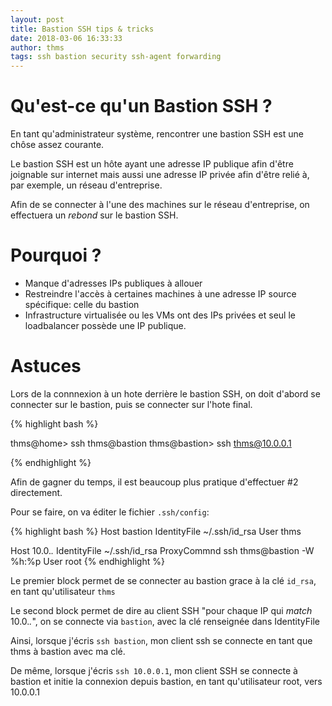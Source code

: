 ```yaml
---
layout: post
title: Bastion SSH tips & tricks
date: 2018-03-06 16:33:33
author: thms
tags: ssh bastion security ssh-agent forwarding
---
```


# Qu'est-ce qu'un Bastion SSH ?
En tant qu'administrateur système, rencontrer une bastion SSH est une chôse assez courante.

Le bastion SSH est un hôte ayant une adresse IP publique afin d'être joignable sur internet mais aussi une adresse IP privée afin d'être relié à, par exemple, un réseau d'entreprise.

Afin de se connecter à l'une des machines sur le réseau d'entreprise, on effectuera un *rebond* sur le bastion SSH.


# Pourquoi ?
- Manque d'adresses IPs publiques à allouer
- Restreindre l'accès à certaines machines à une adresse IP source spécifique: celle du bastion
- Infrastructure virtualisée ou les VMs ont des IPs privées et seul le loadbalancer possède une IP publique.

# Astuces
Lors de la connnexion à un hote derrière le bastion SSH,  on doit d'abord se connecter sur le bastion, puis se connecter sur l'hote final.

{% highlight bash %}

thms@home> ssh thms@bastion
thms@bastion> ssh thms@10.0.0.1

{% endhighlight %}

Afin de gagner du temps, il est beaucoup plus pratique d'effectuer #2 directement.

Pour se faire, on va éditer le fichier `.ssh/config`:

{% highlight bash %}
Host bastion
 IdentityFile ~/.ssh/id_rsa
 User thms

Host 10.0.*.*
 IdentityFile ~/.ssh/id_rsa
 ProxyCommnd ssh thms@bastion -W %h:%p
 User root
{% endhighlight %}

Le premier block permet de se connecter au bastion grace à la clé `id_rsa`, en tant qu'utilisateur `thms`

Le second block permet de dire au client SSH "pour chaque IP qui *match* 10.0.*.*", on se connecte via `bastion`, avec la clé renseignée dans IdentityFile

Ainsi, lorsque j'écris `ssh bastion`, mon client ssh se connecte en tant que thms à bastion avec ma clé.

De même, lorsque j'écris `ssh 10.0.0.1`, mon client SSH se connecte à bastion et initie la connexion depuis bastion, en tant qu'utilisateur root, vers 10.0.0.1
